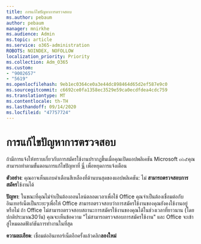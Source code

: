 ```yaml
---
title: การแก้ไขปัญหาการตรวจสอบ
ms.author: pebaum
author: pebaum
manager: mnirkhe
ms.audience: Admin
ms.topic: article
ms.service: o365-administration
ROBOTS: NOINDEX, NOFOLLOW
localization_priority: Priority
ms.collection: Adm_O365
ms.custom:
- "9002657"
- "5619"
ms.openlocfilehash: 9eb1ec0364ce0a3e44dc898464d65d2ef587e9c0
ms.sourcegitcommit: c6692ce0fa1358ec3529e59ca0ecdfdea4cdc759
ms.translationtype: MT
ms.contentlocale: th-TH
ms.lasthandoff: 09/14/2020
ms.locfileid: "47757724"
---
```

# <a name="troubleshoot-verification-issues"></a>การแก้ไขปัญหาการตรวจสอบ

ถ้ามีการแจ้งให้ทราบเกี่ยวกับการสมัครใช้งานปรากฏขึ้นเมื่อคุณเปิดแอปพลิเคชัน Microsoft ๓๖๕คุณสามารถทำตามขั้นตอนการแก้ไขปัญหาที่ [นี่](https://support.office.com/article/a-subscription-notice-appears-when-i-open-a-microsoft-365-application-4cabe32c-f594-4c0e-9191-3d3ade10cceb) เพื่อหยุดการแจ้งเตือน

**ตัวอย่าง**: คุณอาจเห็นแถบคำเตือนสีเหลืองที่ด้านบนสุดของแอปพลิเคชัน: ไม่ **สามารถตรวจสอบการสมัคร**ใช้งานได้

**ปัญหา**: ในขณะที่คุณไม่จำเป็นต้องออนไลน์ตลอดเวลาเพื่อใช้ Office คุณจำเป็นต้องเชื่อมต่อกับอินเทอร์เน็ตเป็นระยะๆเพื่อให้ Office สามารถตรวจสอบว่าการสมัครใช้งานของคุณยังคงใช้งานอยู่หรือไม่ ถ้า Office ไม่สามารถตรวจสอบสถานะการสมัครใช้งานของคุณได้ในช่วงเวลาที่ยาวนาน (โดยปกติประมาณ30วัน) คุณจะเห็นข้อความ "ไม่สามารถตรวจสอบการสมัครใช้งาน" และ Office จะเข้าสู่โหมดลดฟังก์ชันการทำงานในที่สุด

**ความละเอียด**: เชื่อมต่ออินเทอร์เน็ตอีกครั้งแล้วคลิก**ลองใหม่**
